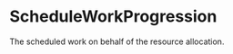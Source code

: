ScheduleWorkProgression
=======================

The scheduled work on behalf of the resource allocation.
